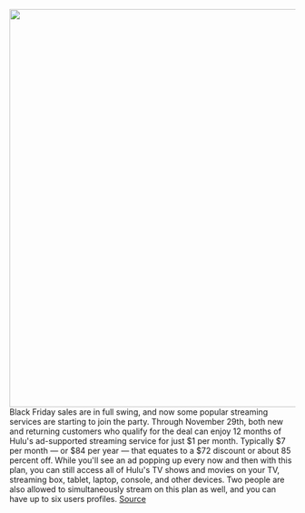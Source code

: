 <img src='https://cdn.vox-cdn.com/thumbor/QQQKyt_L7MRuvIyk0z7HJGxQ2hM=/0x0:2040x1360/1200x800/filters:focal(857x517:1183x843)/cdn.vox-cdn.com/uploads/chorus_image/image/70187123/acastro_200320_1777_huluStock_0003.0.0.jpg' width='700px' /><br/>
Black Friday sales are in full swing, and now some popular streaming services are starting to join the party. Through November 29th, both new and returning customers who qualify for the deal can enjoy 12 months of Hulu's ad-supported streaming service for just $1 per month. Typically $7 per month — or $84 per year — that equates to a $72 discount or about 85 percent off. While you'll see an ad popping up every now and then with this plan, you can still access all of Hulu's TV shows and movies on your TV, streaming box, tablet, laptop, console, and other devices. Two people are also allowed to simultaneously stream on this plan as well, and you can have up to six users profiles.
<a href='https://www.theverge.com/good-deals/2021/11/24/22798649/hulu-ad-streaming-plan-app-deal-macbook-air-m1-apple-airpods-sennheiser-sale-black-friday'> Source <a/>